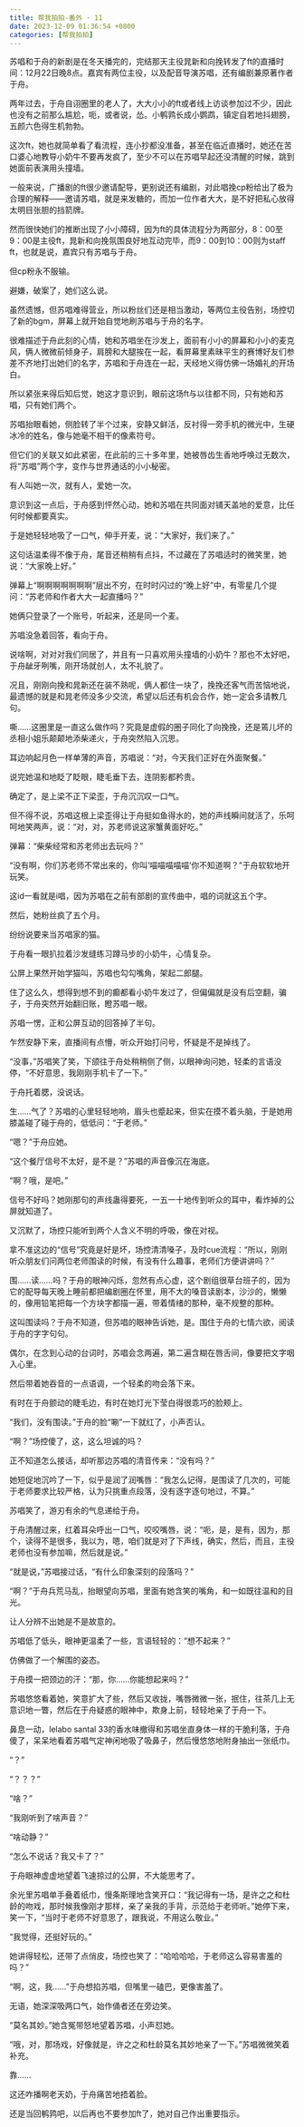 ```yaml
---
title: 帮我拍拍-番外 · 11
date: 2023-12-09 01:36:54 +0800
categories: [帮我拍拍]
---
```


苏唱和于舟的新剧是在冬天播完的，完结那天主役晁新和向挽转发了ft的直播时间：12月22日晚8点。嘉宾有两位主役，以及配音导演苏唱，还有编剧兼原著作者于舟。

两年过去，于舟自诩圈里的老人了，大大小小的ft或者线上访谈参加过不少，因此也没有之前那么尴尬，呃，或者说，怂。小鹌鹑长成小鹦鹉，镇定自若地抖翅膀，五颜六色得生机勃勃。

这次ft，她也就简单看了看流程，连小抄都没准备，甚至在临近直播时，她还在苦口婆心地教导小奶牛不要再发疯了，至少不可以在苏唱早起还没清醒的时候，跳到她面前表演用头撞墙。

一般来说，广播剧的ft很少邀请配导，更别说还有编剧，对此唱挽cp粉给出了极为合理的解释——邀请苏唱，就是来发糖的，而加一位作者大大，是不好把私心放得太明目张胆的挡箭牌。

然而很快她们的推断出现了小小障碍，因为ft的具体流程分为两部分，8：00至9：00是主役ft，晁新和向挽氛围良好地互动完毕，而9：00到10：00则为staff ft，也就是说，嘉宾只有苏唱与于舟。

但cp粉永不服输。

避嫌，破案了，她们这么说。

虽然遗憾，但苏唱难得营业，所以粉丝们还是相当激动，等两位主役告别，场控切了新的bgm，屏幕上就开始自觉地刷苏唱与于舟的名字。

很难描述于舟此刻的心情，她和苏唱坐在沙发上，面前有小小的屏幕和小小的麦克风，俩人微微前倾身子，肩膀和大腿挨在一起，看屏幕里素昧平生的赛博好友们参差不齐地打出她们的名字，苏唱和于舟连在一起，天经地义得仿佛一场婚礼的开场白。

所以紧张来得后知后觉，她这才意识到，眼前这场ft与以往都不同，只有她和苏唱，只有她们两个。

苏唱抬眼看她，侧脸转了半个过来，安静又鲜活，反衬得一旁手机的微光中，生硬冰冷的姓名，像与她毫不相干的像素符号。

但它们的关联又如此紧密，在此前的三十多年里，她被唇齿生香地呼唤过无数次，将“苏唱”两个字，变作与世界通话的小小秘密。

有人叫她一次，就有人，爱她一次。

意识到这一点后，于舟感到怦然心动，她和苏唱在共同面对铺天盖地的爱意，比任何时候都要真实。

于是她轻轻地吸了一口气，伸手开麦，说：“大家好，我们来了。”

这句话温柔得不像于舟，尾音还稍稍有点抖，不过藏在了苏唱适时的微笑里，她说：“大家晚上好。”

弹幕上“啊啊啊啊啊啊啊”层出不穷，在时时闪过的“晚上好”中，有零星几个提问：“苏老师和作者大大一起直播吗？”

她俩只登录了一个账号，听起来，还是同一个麦。

苏唱没急着回答，看向于舟。

说啥啊，对对对我们同居了，并且有一只喜欢用头撞墙的小奶牛？那也不太好吧，于舟龇牙咧嘴，刚开场就创人，太不礼貌了。

况且，刚刚向挽和晁新还在装不熟呢，俩人都住一块了，挽挽还客气而苦恼地说，最遗憾的就是和晁老师没多少交流，希望以后还有机会合作，她一定会多请教几句。

嘶……这圈里是一直这么做作吗？究竟是虚假的圈子同化了向挽挽，还是蔫儿坏的丞相小姐乐颠颠地添柴递火，于舟突然陷入沉思。

耳边响起月色一样单薄的声音，苏唱说：“对，今天我们正好在外面聚餐。”

说完她温和地眨了眨眼，睫毛垂下去，连阴影都矜贵。

确定了，是上梁不正下梁歪，于舟沉沉叹一口气。

但不得不说，苏唱这根上梁歪得让于舟挺如鱼得水的，她的声线瞬间就活了，乐呵呵地笑两声，说：“对，对，苏老师说这家蟹黄面好吃。”

弹幕：“柴柴经常和苏老师出去玩吗？”

“没有啊，你们苏老师不常出来的，你叫’喵喵喵喵喵’你不知道啊？”于舟软软地开玩笑。

这id一看就是i唱，因为苏唱在之前有部剧的宣传曲中，唱的词就这五个字。

然后，她粉丝疯了五个月。

纷纷说要来当苏唱家的猫。

于舟看一眼扒拉着沙发缝练习蹲马步的小奶牛，心情复杂。

公屏上果然开始学猫叫，苏唱也勾勾嘴角，架起二郎腿。

住了这么久，想得到想不到的癫都看小奶牛发过了，但偏偏就是没有后空翻，骗子，于舟突然开始翻旧账，瞪苏唱一眼。

苏唱一愣，正和公屏互动的回答掉了半句。

乍然安静下来，直播间有点懵，听众开始打问号，怀疑是不是掉线了。

“没事，”苏唱笑了笑，下颌往于舟处稍稍侧了侧，以眼神询问她，轻柔的言语没停，“不好意思，我刚刚手机卡了一下。”

于舟托着腮，没说话。

生……气了？苏唱的心里轻轻地响，眉头也蹙起来，但实在摸不着头脑，于是她用膝盖碰了碰于舟的，低低问：“于老师。”

“嗯？”于舟应她。

“这个餐厅信号不太好，是不是？”苏唱的声音像沉在海底。

“啊？哦，是吧。”

信号不好吗？她刚那句的声线蛊得要死，一五一十地传到听众的耳中，看炸掉的公屏就知道了。

又沉默了，场控只能听到两个人含义不明的呼吸，像在对视。

拿不准这边的“信号”究竟是好是坏，场控清清嗓子，及时cue流程：“所以，刚刚听众朋友们问两位老师围读的时候，有没有什么趣事，老师们方便讲讲吗？”

围……读……吗？于舟的眼神闪烁，忽然有点心虚，这个剧组很草台班子的，因为它的配导每天晚上睡前都把编剧圈在怀里，用不大的嗓音读剧本，沙沙的，懒懒的，像用铅笔把每一个方块字都描一遍，带着情绪的那种，毫不规整的那种。

这叫围读吗？于舟不知道，但苏唱的眼神告诉她，是。围住于舟的七情六欲，阅读于舟的字字句句。

偶尔，在念到心动的台词时，苏唱会念两遍，第二遍含糊在唇舌间，像要把文字咽入心里。

然后带着她吞音的一点语调，一个轻柔的吻会落下来。

有时在于舟颤动的睫毛边，有时在她灯光下莹白得很乖巧的脸颊上。

“我们，没有围读。”于舟的脸“唰”一下就红了，小声否认。

“啊？”场控傻了，这，这么坦诚的吗？

正不知道怎么接话，却听那边苏唱的清音传来：“没有吗？”

她短促地沉吟了一下，似乎是润了润嘴唇：“我怎么记得，是围读了几次的，可能于老师要求比较严格，认为只挑重点段落，没有逐字逐句地过，不算。”

苏唱笑了，游刃有余的气息递给于舟。

于舟清醒过来，红着耳朵呼出一口气，咬咬嘴唇，说：“呃，是，是有，因为，那个，读得不是很多，我以为，嗯，咱们就是对了下声线，确实，然后，而且，主役老师也没有参加嘛，然后就是说。”

“就是说，”苏唱接过话，“有什么印象深刻的段落吗？”

“啊？”于舟兵荒马乱，抬眼望向苏唱，里面有她含笑的嘴角，和一如既往温和的目光。

让人分辨不出她是不是故意的。

苏唱低了低头，眼神更温柔了一些，言语轻轻的：“想不起来？”

仿佛做了一个解围的姿态。

于舟摸一把颈边的汗：“那，你……你能想起来吗？”

苏唱悠悠看着她，笑意扩大了些，然后又收拢，嘴唇微微一张，抿住，往茶几上无意识地一瞥，然后在于舟疑惑的眼神中，欺身上前，轻轻地亲了于舟一下。

鼻息一动，lelabo santal 33的香水味撤得和苏唱坐直身体一样的干脆利落，于舟傻了，呆呆地看着苏唱气定神闲地吸了吸鼻子，然后慢悠悠地附身抽出一张纸巾。

“？”

“？？？”

“啥？”

“我刚听到了啥声音？”

“啥动静？”

“怎么不说话？我又卡了？”

于舟眼神虚虚地望着飞速掠过的公屏，不大能思考了。

余光里苏唱单手叠着纸巾，慢条斯理地含笑开口：“我记得有一场，是许之之和杜龄的吻戏，那时候我像刚才那样，亲了亲我的手背，示范给于老师听。”她停下来，笑一下，“当时于老师不好意思了，跟我说，不用这么敬业。”

“我觉得，还挺好玩的。”

她讲得轻松，还带了点俏皮，场控也笑了：“哈哈哈哈，于老师这么容易害羞的吗？”

“啊，这，我……”于舟想掐苏唱，但嘴里一磕巴，更像害羞了。

无语，她深深吸两口气，始作俑者还在旁边笑。

“莫名其妙。”她含冤带怒地望着苏唱，小声怼她。

“哦，对，那场戏，好像就是，许之之和杜龄莫名其妙地亲了一下。”苏唱微微笑着补充。

靠……

这还咋播啊老天奶，于舟痛苦地捂着脸。

还是当回鹌鹑吧，以后再也不要参加ft了，她对自己作出重要指示。

